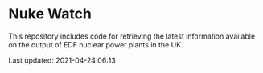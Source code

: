 # Nuke Watch

This repository includes code for retrieving the latest information available on the output of EDF nuclear power plants in the UK.

Last updated: 2021-04-24 06:13